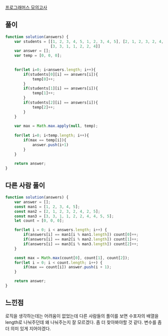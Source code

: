 [프로그래머스 모의고사](https://programmers.co.kr/learn/courses/30/lessons/42840?language=javascript)

## 풀이
```javascript  
function solution(answers) {
    var students = [[1, 2, 3, 4, 5, 1, 2, 3, 4, 5], [2, 1, 2, 3, 2, 4, 2, 5, 2], 
                    [3, 3, 1, 1, 2, 2, 4]]
    var answer = [];
    var temp = [0, 0, 0];
       
    
    for(let i=0; i<answers.length; i++){
        if(students[0][i] == answers[i]){
            temp[0]++;
        }
        if(students[1][i] == answers[i]){
            temp[1]++;
        }
        if(students[2][i] == answers[i]){
            temp[2]++;
        }
    }
    
    var max = Math.max.apply(null, temp);
    
    for(let i=0; i<temp.length; i++){
        if(max == temp[i]){
            answer.push(i+1)
        }
    }    
    
    return answer;
}
```

## 다른 사람 풀이
```javascript
function solution(answers) {
    var answer = [];
    const man1 = [1, 2, 3, 4, 5];
    const man2 = [2, 1, 2, 3, 2, 4, 2, 5];
    const man3 = [3, 3, 1, 1, 2, 2, 4, 4, 5, 5];
    let count = [0, 0, 0];

    for(let i = 0; i < answers.length; i++) {
        if(answers[i] == man1[i % man1.length]) count[0]++;
        if(answers[i] == man2[i % man2.length]) count[1]++;
        if(answers[i] == man3[i % man3.length]) count[2]++;
    }

    const max = Math.max(count[0], count[1], count[2]);
    for(let i = 0; i < count.length; i++) {
        if(max == count[i]) answer.push(i + 1);
    }

    return answer;
}
```

## 느낀점  
로직을 생각하는데는 어려움이 없었는데 다른 사람들의 풀이를 보면 수포자의 배열을 length로 나눠주던데
왜 나눠주는지 잘 모르겠다. 좀 더 찾아봐야할 것 같다. 변수를 좀 더 의미 있게 지어야겠다.
